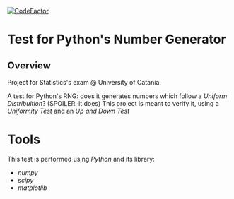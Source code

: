 [![CodeFactor](https://www.codefactor.io/repository/github/marco-ardi/test-for-python-s-number-generator/badge)](https://www.codefactor.io/repository/github/marco-ardi/test-for-python-s-number-generator)
# Test for Python's Number Generator
## Overview
Project for Statistics's exam @ University of Catania.

A test for Python's RNG: does it generates numbers which follow a *Uniform Distribuition*? (SPOILER: it does)
This project is meant to verify it, using a *Uniformity Test* and an *Up and Down Test*

# Tools
This test is performed using *Python* and its library:
- *numpy*
- *scipy*
- *matplotlib*
